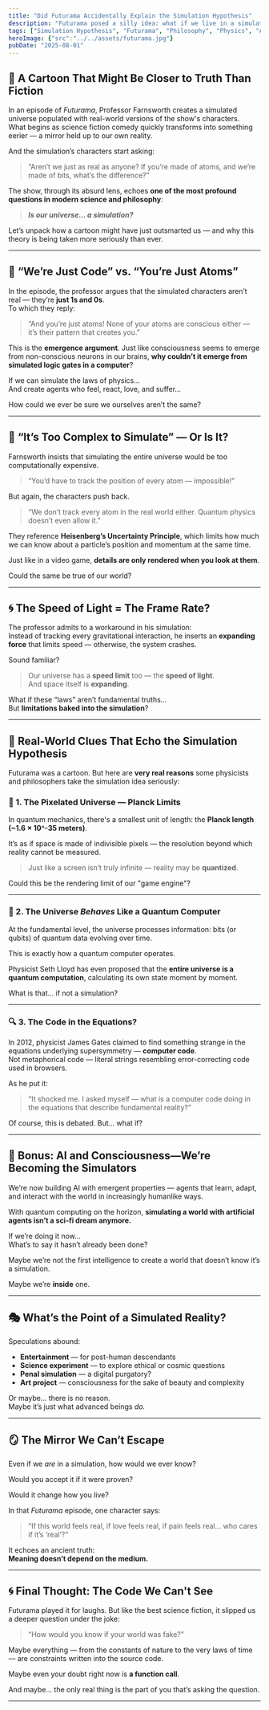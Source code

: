 ```yaml
---
title: "Did Futurama Accidentally Explain the Simulation Hypothesis"
description: "Futurama posed a silly idea: what if we live in a simulation? But behind the cartoon humor were real, eerie clues that scientists and philosophers have seriously considered. What if the joke... isn't a joke?"
tags: ["Simulation Hypothesis", "Futurama", "Philosophy", "Physics", "AI", "Reality","tv show","science fiction","simulation",'anime']
heroImage: {"src":"../../assets/futurama.jpg"}
pubDate: "2025-08-01"
---
```


## 🤖 A Cartoon That Might Be Closer to Truth Than Fiction

In an episode of *Futurama*, Professor Farnsworth creates a simulated universe populated with real-world versions of the show's characters.  
What begins as science fiction comedy quickly transforms into something eerier — a mirror held up to our own reality.

And the simulation’s characters start asking:  
> “Aren’t we just as real as anyone? If you’re made of atoms, and we’re made of bits, what’s the difference?”

The show, through its absurd lens, echoes **one of the most profound questions in modern science and philosophy**:

> ***Is our universe... a simulation?***

Let’s unpack how a cartoon might have just outsmarted us — and why this theory is being taken more seriously than ever.

---

## 🧠 “We’re Just Code” vs. “You’re Just Atoms”

In the episode, the professor argues that the simulated characters aren’t real — they’re **just 1s and 0s**.  
To which they reply:

> “And you’re just atoms! None of your atoms are conscious either — it’s their pattern that creates you.”

This is the **emergence argument**. Just like consciousness seems to emerge from non-conscious neurons in our brains, **why couldn’t it emerge from simulated logic gates in a computer**?

If we can simulate the laws of physics…  
And create agents who feel, react, love, and suffer…

How could we ever be sure we ourselves aren’t the same?

---

## 🌌 “It’s Too Complex to Simulate” — Or Is It?

Farnsworth insists that simulating the entire universe would be too computationally expensive.

> “You’d have to track the position of every atom — impossible!”

But again, the characters push back.

> “We don’t track every atom in the real world either. Quantum physics doesn’t even allow it.”

They reference **Heisenberg’s Uncertainty Principle**, which limits how much we can know about a particle’s position and momentum at the same time.

Just like in a video game, **details are only rendered when you look at them**.

Could the same be true of our world?

---

## 🌀 The Speed of Light = The Frame Rate?

The professor admits to a workaround in his simulation:  
Instead of tracking every gravitational interaction, he inserts an **expanding force** that limits speed — otherwise, the system crashes.

Sound familiar?

> Our universe has a **speed limit** too — the **speed of light**.  
> And space itself is **expanding**.

What if these “laws” aren’t fundamental truths…  
But **limitations baked into the simulation**?

---

## 🧩 Real-World Clues That Echo the Simulation Hypothesis

Futurama was a cartoon. But here are **very real reasons** some physicists and philosophers take the simulation idea seriously:

### 📏 1. The Pixelated Universe — Planck Limits

In quantum mechanics, there's a smallest unit of length: the **Planck length (~1.6 × 10^-35 meters)**.

It’s as if space is made of indivisible pixels — the resolution beyond which reality cannot be measured.

> Just like a screen isn’t truly infinite — reality may be **quantized**.

Could this be the rendering limit of our "game engine"?

---

### 🧮 2. The Universe *Behaves* Like a Quantum Computer

At the fundamental level, the universe processes information: bits (or qubits) of quantum data evolving over time.

This is exactly how a quantum computer operates.

Physicist Seth Lloyd has even proposed that the **entire universe is a quantum computation**, calculating its own state moment by moment.

What is that... if not a simulation?

---

### 🔍 3. The Code in the Equations?

In 2012, physicist James Gates claimed to find something strange in the equations underlying supersymmetry — **computer code**.  
Not metaphorical code — literal strings resembling error-correcting code used in browsers.

As he put it:

> “It shocked me. I asked myself — what is a computer code doing in the equations that describe fundamental reality?”

Of course, this is debated. But… what if?

---

## 🧬 Bonus: AI and Consciousness—We’re Becoming the Simulators

We’re now building AI with emergent properties — agents that learn, adapt, and interact with the world in increasingly humanlike ways.

With quantum computing on the horizon, **simulating a world with artificial agents isn’t a sci-fi dream anymore.**

If we’re doing it now…  
What’s to say it hasn’t already been done?

Maybe we’re not the first intelligence to create a world that doesn’t know it’s a simulation.

Maybe we’re **inside** one.

---

## 🎭 What’s the Point of a Simulated Reality?

Speculations abound:

- **Entertainment** — for post-human descendants  
- **Science experiment** — to explore ethical or cosmic questions  
- **Penal simulation** — a digital purgatory?  
- **Art project** — consciousness for the sake of beauty and complexity

Or maybe… there is no reason.  
Maybe it’s just what advanced beings *do.*

---

## 🪞 The Mirror We Can’t Escape

Even if we *are* in a simulation, how would we ever know?

Would you accept it if it were proven?

Would it change how you live?

In that *Futurama* episode, one character says:

> “If this world feels real, if love feels real, if pain feels real… who cares if it’s ‘real’?”

It echoes an ancient truth:  
**Meaning doesn’t depend on the medium.**

---

## 🌀 Final Thought: The Code We Can't See

Futurama played it for laughs. But like the best science fiction, it slipped us a deeper question under the joke:

> “How would you know if your world was fake?”

Maybe everything — from the constants of nature to the very laws of time — are constraints written into the source code.

Maybe even your doubt right now is **a function call**.

And maybe… the only real thing is the part of you that’s asking the question.

---



